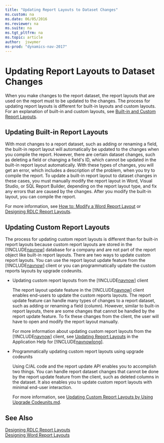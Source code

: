 ```yaml
---
title: "Updating Report Layouts to Dataset Changes"
ms.custom: na
ms.date: 06/05/2016
ms.reviewer: na
ms.suite: na
ms.tgt_pltfrm: na
ms.topic: article
author:  jswymer
ms-prod: "dynamics-nav-2017"
---
```

# Updating Report Layouts to Dataset Changes
When you make changes to the report dataset, the report layouts that are used on the report must to be updated to the changes. The process for updating report layouts is different for built-in layouts and custom layouts. For an explanation of built-in and custom layouts, see [Built-in and Custom Report Layouts](managing-report-layouts.md#BuiltinLayout).  
  
## Updating Built-in Report Layouts  
 With most changes to a report dataset, such as adding or renaming a field, the built-in report layout will automatically be updated to the changes when you compile the report. However, there are certain dataset changes, such as deleting a field or changing a field's ID, which cannot be updated in the built-in report layout automatically. With these types of changes, you will get an error, which includes a description of the problem, when you try to compile the report. To update a built-in report layout to dataset changes in these cases, you must manually modify the report layout in Word, Visual Studio, or SQL Report Builder, depending on the report layout type, and fix any errors that are caused by the changes. After you modify the built-in layout, you can compile the report.  
  
 For more information, see [How to: Modify a Word Report Layout](How-to--Modify-a-Word-Report-Layout.md) or [Designing RDLC Report Layouts](Designing-RDLC-Report-Layouts.md).  
  
## Updating Custom Report Layouts  
 The process for updating custom report layouts is different than for built-in report layouts because custom report layouts are stored in the [!INCLUDE[navnow](includes/navnow_md.md)] database for a company and are not part of the report object like built-in report layouts. There are two ways to update custom report layouts. You can use the report layout update feature from the [!INCLUDE[navnow](includes/navnow_md.md)] client or you can programmatically update the custom reports layouts by upgrade codeunits.  
  
-   Updating custom report layouts from the [!INCLUDE[navnow](includes/navnow_md.md)] client  
  
     The report layout update feature in the [!INCLUDE[navnow](includes/navnow_md.md)] client enables end-users to update the custom reports layouts. The report update feature can handle many types of changes to a report dataset, such as adding or renaming a field \(column\). However, similar to built-in report layouts, there are some changes that cannot be handled by the report update feature. To fix these changes from the client, the user will have to open and modify the report layout manually.  
  
     For more information about updating custom report layouts from the [!INCLUDE[navnow](includes/navnow_md.md)] client, see [Updating Report Layouts](Updating-Report-Layouts.md) in the Application Help for [!INCLUDE[navnowlong](includes/navnowlong_md.md)].  
  
-   Programmatically updating custom report layouts using upgrade codeunits  
  
     Using C/AL code and the report update API enables you to accomplish two things. You can handle report dataset changes that cannot be done by the report update feature from the client, such as deleted columns in the dataset. It also enables you to update custom report layouts with minimal end-user interaction.  
  
     For more information, see [Updating Custom Report Layouts by Using Upgrade Codeunits.md](Updating-Custom-Report-Layouts-by-Using-Upgrade-Codeunits.md).  
  
## See Also   
 [Designing RDLC Report Layouts](Designing-RDLC-Report-Layouts.md)   
 [Designing Word Report Layouts](Designing-Word-Report-Layouts.md)
